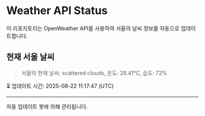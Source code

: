 
# Weather API Status

이 리포지토리는 OpenWeather API를 사용하여 서울의 날씨 정보를 자동으로 업데이트합니다.

## 현재 서울 날씨
> 서울의 현재 날씨: scattered clouds, 온도: 28.41°C, 습도: 72%

⏳ 업데이트 시간: 2025-08-22 11:17:47 (UTC)

---
자동 업데이트 봇에 의해 관리됩니다.

